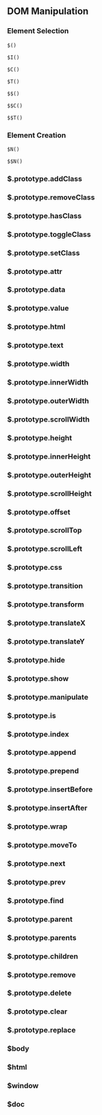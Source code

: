 ## DOM Manipulation


### Element Selection

`$()`

`$I()`

`$C()`

`$T()`

`$$()`

`$$C()`

`$$T()`


### Element Creation

`$N()`

`$$N()`


### $.prototype.addClass

### $.prototype.removeClass

### $.prototype.hasClass

### $.prototype.toggleClass

### $.prototype.setClass

### $.prototype.attr

### $.prototype.data

### $.prototype.value

### $.prototype.html

### $.prototype.text

### $.prototype.width

### $.prototype.innerWidth

### $.prototype.outerWidth

### $.prototype.scrollWidth

### $.prototype.height

### $.prototype.innerHeight

### $.prototype.outerHeight

### $.prototype.scrollHeight

### $.prototype.offset

### $.prototype.scrollTop

### $.prototype.scrollLeft

### $.prototype.css

### $.prototype.transition

### $.prototype.transform

### $.prototype.translateX

### $.prototype.translateY

### $.prototype.hide

### $.prototype.show

### $.prototype.manipulate

### $.prototype.is

### $.prototype.index

### $.prototype.append

### $.prototype.prepend

### $.prototype.insertBefore

### $.prototype.insertAfter

### $.prototype.wrap

### $.prototype.moveTo

### $.prototype.next

### $.prototype.prev

### $.prototype.find

### $.prototype.parent

### $.prototype.parents

### $.prototype.children

### $.prototype.remove

### $.prototype.delete

### $.prototype.clear

### $.prototype.replace


### $body

### $html

### $window

### $doc
